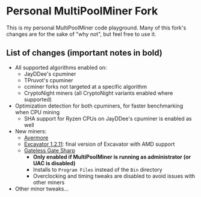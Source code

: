 # Personal MultiPoolMiner Fork

This is my personal MultiPoolMiner code playground. Many of this fork's changes are for the sake of "why not", but feel free to use it.

## List of changes (important notes in bold)

* All supported algorithms enabled on:
  * JayDDee's cpuminer
  * TPruvot's cpuminer
  * ccminer forks not targeted at a specific algorithm
  * CryptoNight miners (all CryptoNight variants enabled where supported)
* Optimization detection for both cpuminers, for faster benchmarking when CPU mining
  * SHA support for Ryzen CPUs on JayDDee's cpuminer is enabled as well
* New miners:
  * [Avermore](https://github.com/brian112358/avermore-miner)
  * [Excavator 1.2.11](https://github.com/nicehash/excavator/releases/tag/v1.2.11a): final version of Excavator with AMD support
  * [Gateless Gate Sharp](https://github.com/zawawawa/GatelessGateSharp)
    * **Only enabled if MultiPoolMiner is running as administrator (or UAC is disabled)**
    * Installs to `Program Files` instead of the `Bin` directory
    * Overclocking and timing tweaks are disabled to avoid issues with other miners
* Other minor tweaks...
